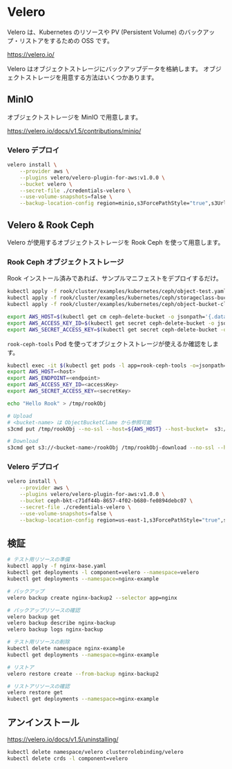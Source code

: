 # Velero

Velero は、Kubernetes のリソースや PV (Persistent Volume) のバックアップ・リストアをするための OSS です。

https://velero.io/

Velero はオブジェクトストレージにバックアップデータを格納します。
オブジェクトストレージを用意する方法はいくつかあります。

## MinIO

オブジェクトストレージを MinIO で用意します。

https://velero.io/docs/v1.5/contributions/minio/

### Velero デプロイ

```bash
velero install \
    --provider aws \
    --plugins velero/velero-plugin-for-aws:v1.0.0 \
    --bucket velero \
    --secret-file ./credentials-velero \
    --use-volume-snapshots=false \
    --backup-location-config region=minio,s3ForcePathStyle="true",s3Url=http://minio.minio.svc:9000
```



## Velero & Rook Ceph

Velero が使用するオブジェクトストレージを Rook Ceph を使って用意します。

### Rook Ceph オブジェクトストレージ

Rook インストール済みであれば、サンプルマニフェストをデプロイするだけ。

```bash
kubectl apply -f rook/cluster/examples/kubernetes/ceph/object-test.yaml
kubectl apply -f rook/cluster/examples/kubernetes/ceph/storageclass-bucket-delete.yaml
kubectl apply -f rook/cluster/examples/kubernetes/ceph/object-bucket-claim-delete.yaml

export AWS_HOST=$(kubectl get cm ceph-delete-bucket -o jsonpath='{.data.BUCKET_HOST}')
export AWS_ACCESS_KEY_ID=$(kubectl get secret ceph-delete-bucket -o jsonpath='{.data.AWS_ACCESS_KEY_ID}' | base64 --decode)
export AWS_SECRET_ACCESS_KEY=$(kubectl get secret ceph-delete-bucket -o jsonpath='{.data.AWS_SECRET_ACCESS_KEY}' | base64 --decode)
```

`rook-ceph-tools` Pod を使ってオブジェクトストレージが使えるか確認をします。

```bash
kubectl exec -it $(kubectl get pods -l app=rook-ceph-tools -o=jsonpath={.items[*].metadata.name}) -- bash
export AWS_HOST=<host>
export AWS_ENDPOINT=<endpoint>
export AWS_ACCESS_KEY_ID=<accessKey>
export AWS_SECRET_ACCESS_KEY=<secretKey>

echo "Hello Rook" > /tmp/rookObj

# Upload
# <bucket-name> は ObjectBucketClame から参照可能
s3cmd put /tmp/rookObj --no-ssl --host=${AWS_HOST} --host-bucket=  s3://<bucket-name>

# Download
s3cmd get s3://<bucket-name>/rookObj /tmp/rookObj-download --no-ssl --host=${AWS_HOST} --host-bucket=
```

### Velero デプロイ

```bash
velero install \
    --provider aws \
    --plugins velero/velero-plugin-for-aws:v1.0.0 \
    --bucket ceph-bkt-c71df44b-8657-4f02-b680-fe0894debc07 \
    --secret-file ./credentials-velero \
    --use-volume-snapshots=false \
    --backup-location-config region=us-east-1,s3ForcePathStyle="true",s3Url=http://rook-ceph-rgw-my-store.rook-ceph.svc
```

## 検証

```bash
# テスト用リソースの準備
kubectl apply -f nginx-base.yaml
kubectl get deployments -l component=velero --namespace=velero
kubectl get deployments --namespace=nginx-example

# バックアップ
velero backup create nginx-backup2 --selector app=nginx

# バックアップリソースの確認
velero backup get
velero backup describe nginx-backup
velero backup logs nginx-backup

# テスト用リソースの削除
kubectl delete namespace nginx-example
kubectl get deployments --namespace=nginx-example

# リストア
velero restore create --from-backup nginx-backup2

# リストアリソースの確認
velero restore get
kubectl get deployments --namespace=nginx-example

```


## アンインストール

https://velero.io/docs/v1.5/uninstalling/

```bash
kubectl delete namespace/velero clusterrolebinding/velero
kubectl delete crds -l component=velero
```